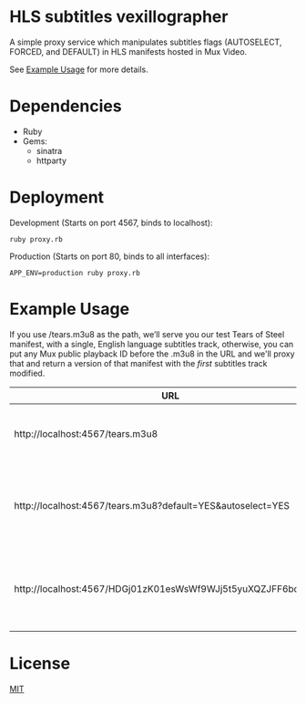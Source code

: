 # HLS subtitles vexillographer

A simple proxy service which manipulates subtitles flags (AUTOSELECT, FORCED, and DEFAULT) in HLS manifests hosted in Mux Video.

See [Example Usage](#example-usage) for more details.

# Dependencies
* Ruby
* Gems: 
  * sinatra
  * httparty

# Deployment

Development (Starts on port 4567, binds to localhost):

```
ruby proxy.rb
```

Production (Starts on port 80, binds to all interfaces):
```
APP_ENV=production ruby proxy.rb
```

# Example Usage

If you use /tears.m3u8 as the path, we’ll serve you our test Tears of Steel manifest, with a single, English language subtitles track, otherwise, you can put any Mux public playback ID before the .m3u8 in the URL and we'll proxy that and return a version of that manifest with the _first_ subtitles track modified.

| URL | Behaviour |
| --- | --- |
| http://localhost:4567/tears.m3u8 | DEFAULT, AUTOSELECT and FORCED will be set to "NO" | 
| http://localhost:4567/tears.m3u8?default=YES&autoselect=YES | DEFAULT, AUTOSELECT will be set to "YES". FORCED will be set to "NO" |
| http://localhost:4567/HDGj01zK01esWsWf9WJj5t5yuXQZJFF6bo.m3u8 | Custom playback ID. DEFAULT, AUTOSELECT and FORCED will be set to "NO" |

# License

[MIT](LICENSE)
